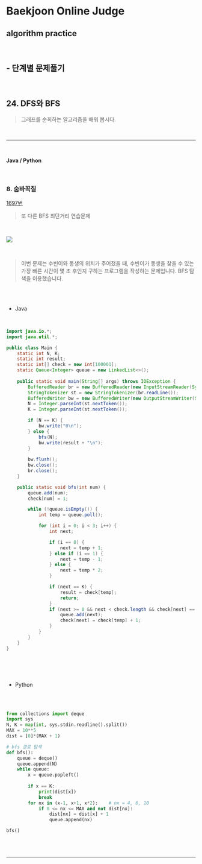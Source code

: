 # Baekjoon Online Judge

## algorithm practice
<br>

## - 단계별 문제풀기
<br>

## 24. DFS와 BFS

> 그래프를 순회하는 알고리즘을 배워 봅시다.

<br>

---

<br>

**Java / Python**

<br>

### 8. 숨바꼭질
[1697번](https://www.acmicpc.net/problem/1697) 
> 또 다른 BFS 최단거리 연습문제

<br>

![](https://images.velog.io/images/jini_eun/post/b87240aa-516b-4217-806f-1ceda1ba7374/image.png)

<br>

> 이번 문제는 수빈이와 동생의 위치가 주어졌을 때, 수빈이가 동생을 찾을 수 있는 가장 빠른 시간이 몇 초 후인지 구하는 프로그램을 작성하는 문제입니다.
BFS 탐색을 이용했습니다.

<br><br>

- Java

<br>

```java
import java.io.*;
import java.util.*;

public class Main {
	static int N, K;
	static int result;
	static int[] check = new int[100001];
	static Queue<Integer> queue = new LinkedList<>();
    
	public static void main(String[] args) throws IOException {
		BufferedReader br = new BufferedReader(new InputStreamReader(System.in));
		StringTokenizer st = new StringTokenizer(br.readLine());
		BufferedWriter bw = new BufferedWriter(new OutputStreamWriter(System.out));        
		N = Integer.parseInt(st.nextToken());
		K = Integer.parseInt(st.nextToken());

		if (N == K) {
			bw.write("0\n");
		} else {
			bfs(N);
			bw.write(result + "\n");
		}
        
		bw.flush();
		bw.close();
		br.close();
	}

	public static void bfs(int num) {       
		queue.add(num);
		check[num] = 1;

		while (!queue.isEmpty()) {
			int temp = queue.poll();

			for (int i = 0; i < 3; i++) {
				int next;

				if (i == 0) {
					next = temp + 1;
				} else if (i == 1) {
					next = temp - 1;
				} else {
					next = temp * 2;
				}

				if (next == K) {
					result = check[temp];
					return;
				}
				if (next >= 0 && next < check.length && check[next] == 0) {
					queue.add(next);
					check[next] = check[temp] + 1;
				}
			}
		}        
	}
}
```


<br><br><br>

- Python 

<br><br>

```python
from collections import deque
import sys
N, K = map(int, sys.stdin.readline().split())
MAX = 10**5
dist = [0]*(MAX + 1)

# bfs 경로 탐색
def bfs():
    queue = deque()
    queue.append(N)
    while queue:
        x = queue.popleft()
    
        if x == K:
            print(dist[x])
            break
        for nx in (x-1, x+1, x*2):    # nx = 4, 6, 10
            if 0 <= nx <= MAX and not dist[nx]:
                dist[nx] = dist[x] + 1
                queue.append(nx)

bfs() 
```

<br><br>

---

<br>
